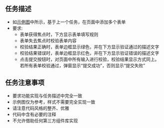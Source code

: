 ## 任务描述

* 如[示例图](task.jpg)中所示，基于上一个任务，在页面中添加多个表单
* 要求:
  * 表单获得焦点时，下方显示表单填写规则
  * 表单失去焦点时校验表单内容
  * 校验结果正确时，表单边框显示绿色，并在下方显示验证通过的描述文字
  * 校验结果错误时，表单边框显示红色，并在下方显示验证错误的描述文字
  * 点击提交按钮时，对页面中所有输入进行校验，校验结果显示方式同上。若所有表单校验通过，弹窗显示“提交成功”，否则显示“提交失败”

## 任务注意事项

* 要求功能实现与任务描述中完全一致
* 示例图仅为参考，样式不需要完全实现一致
* 请注意代码风格的整齐、优雅
* 代码中含有必要的注释
* 不允许借助任何第三方组件库实现
